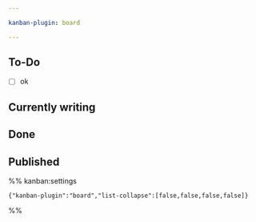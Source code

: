```yaml
---

kanban-plugin: board

---
```


## To-Do

- [ ] ok


## Currently writing



## Done



## Published





%% kanban:settings
```
{"kanban-plugin":"board","list-collapse":[false,false,false,false]}
```
%%